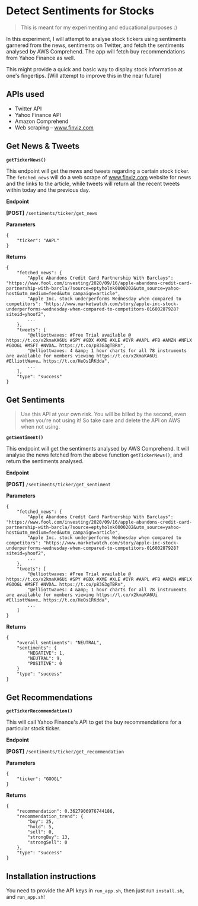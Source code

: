 # Detect Sentiments for Stocks

> This is meant for my experimenting and educational purposes :)

In this experiment, I will attempt to analyse stock tickers using sentiments garnered from the news, sentiments on Twitter, and fetch the sentiments analysed by AWS Comprehend. The app will fetch buy recommendations from Yahoo Finance as well.

This might provide a quick and basic way to display stock information at one's fingertips. [Will attempt to improve this in the near future]

## APIs used

* Twitter API
* Yahoo Finance API
* Amazon Comprehend
* Web scraping – www.finviz.com

## Get News & Tweets

**`getTickerNews()`**

This endpoint will get the news and tweets regarding a certain stock ticker. The `fetched_news` will do a web scrape of www.finviz.com website for news and the links to the article, while tweets will return all the recent tweets within today and the previous day.

**Endpoint**

**[POST]** `/sentiments/ticker/get_news`

**Parameters**

```
{
    "ticker": "AAPL"
}
```

**Returns**

```
{
    "fetched_news": {
        "Apple Abandons Credit Card Partnership With Barclays": "https://www.fool.com/investing/2020/09/16/apple-abandons-credit-card-partnership-with-barcla/?source=eptyholnk0000202&utm_source=yahoo-host&utm_medium=feed&utm_campaign=article",
        "Apple Inc. stock underperforms Wednesday when compared to competitors": "https://www.marketwatch.com/story/apple-inc-stock-underperforms-wednesday-when-compared-to-competitors-01600287928?siteid=yhoof2",
        ...
    },
    "tweets": [
        "@elliottwaves: #Free Trial available @  https://t.co/x2kmaKA6Ui #SPY #GDX #XME #XLE #IYR #AAPL #FB #AMZN #NFLX #GOOGL #MSFT #NVDA… https://t.co/p83G3gTBRn",
        "@elliottwaves: 4 &amp; 1 hour charts for all 78 instruments are available for members viewing https://t.co/x2kmaKA6Ui #ElliottWave… https://t.co/HeOs1RKdda",
        ...
    ],
    "type": "success"
}
```

## Get Sentiments

> Use this API at your own risk. You will be billed by the second, even when you're not using it! So take care and delete the API on AWS when not using.

**`getSentiment()`**

This endpoint will get the sentiments analysed by AWS Comprehend. It will analyse the news fetched from the above function `getTickerNews()`, and return the sentiments analysed.

**Endpoint**

**[POST]** `/sentiments/ticker/get_sentiment`

**Parameters**

```
{
    "fetched_news": {
        "Apple Abandons Credit Card Partnership With Barclays": "https://www.fool.com/investing/2020/09/16/apple-abandons-credit-card-partnership-with-barcla/?source=eptyholnk0000202&utm_source=yahoo-host&utm_medium=feed&utm_campaign=article",
        "Apple Inc. stock underperforms Wednesday when compared to competitors": "https://www.marketwatch.com/story/apple-inc-stock-underperforms-wednesday-when-compared-to-competitors-01600287928?siteid=yhoof2",
        ...
    },
    "tweets": [
        "@elliottwaves: #Free Trial available @  https://t.co/x2kmaKA6Ui #SPY #GDX #XME #XLE #IYR #AAPL #FB #AMZN #NFLX #GOOGL #MSFT #NVDA… https://t.co/p83G3gTBRn",
        "@elliottwaves: 4 &amp; 1 hour charts for all 78 instruments are available for members viewing https://t.co/x2kmaKA6Ui #ElliottWave… https://t.co/HeOs1RKdda",
        ...
    ]
}
```

**Returns**

```
{
    "overall_sentiments": "NEUTRAL",
    "sentiments": {
        "NEGATIVE": 1,
        "NEUTRAL": 9,
        "POSITIVE": 0
    }
    "type": "success"
}
```

## Get Recommendations

**`getTickerRecommendation()`**

This will call Yahoo Finance's API to get the buy recommendations for a particular stock ticker.

**Endpoint**

**[POST]** `/sentiments/ticker/get_recommendation`

**Parameters**

```
{
    "ticker": "GOOGL"
}
```

**Returns**

```
{
    "recommendation": 0.3627906976744186,
    "recommendation_trend": {
        "buy": 25,
        "hold": 5,
        "sell": 0,
        "strongBuy": 13,
        "strongSell": 0
    },
    "type": "success"
}
```

## Installation instructions

You need to provide the API keys in `run_app.sh`, then just run `install.sh`, and `run_app.sh`!
